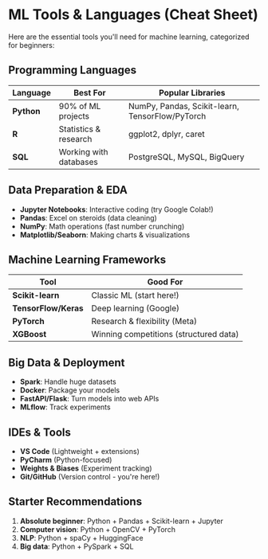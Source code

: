 # ML Tools & Languages (Cheat Sheet)

Here are the essential tools you'll need for machine learning, categorized for beginners:

## **Programming Languages**
| Language | Best For | Popular Libraries |
|----------|---------|-------------------|
| **Python**  | 90% of ML projects | NumPy, Pandas, Scikit-learn, TensorFlow/PyTorch |
| **R** | Statistics & research | ggplot2, dplyr, caret |
| **SQL** | Working with databases | PostgreSQL, MySQL, BigQuery |

## **Data Preparation & EDA**
- **Jupyter Notebooks**: Interactive coding (try Google Colab!)
- **Pandas**: Excel on steroids (data cleaning)
- **NumPy**: Math operations (fast number crunching)
- **Matplotlib/Seaborn**: Making charts & visualizations

## **Machine Learning Frameworks**
| Tool | Good For |
|------|----------|
| **Scikit-learn** | Classic ML (start here!) |
| **TensorFlow/Keras** | Deep learning (Google) |
| **PyTorch** | Research & flexibility (Meta) |
| **XGBoost** | Winning competitions (structured data) |

## **Big Data & Deployment**
- **Spark**: Handle huge datasets
- **Docker**: Package your models
- **FastAPI/Flask**: Turn models into web APIs
- **MLflow**: Track experiments

## **IDEs & Tools**
- **VS Code** (Lightweight + extensions)
- **PyCharm** (Python-focused)
- **Weights & Biases** (Experiment tracking)
- **Git/GitHub** (Version control - you're here!)

## **Starter Recommendations**
1. **Absolute beginner**: Python + Pandas + Scikit-learn + Jupyter
2. **Computer vision**: Python + OpenCV + PyTorch
3. **NLP**: Python + spaCy + HuggingFace
4. **Big data**: Python + PySpark + SQL
